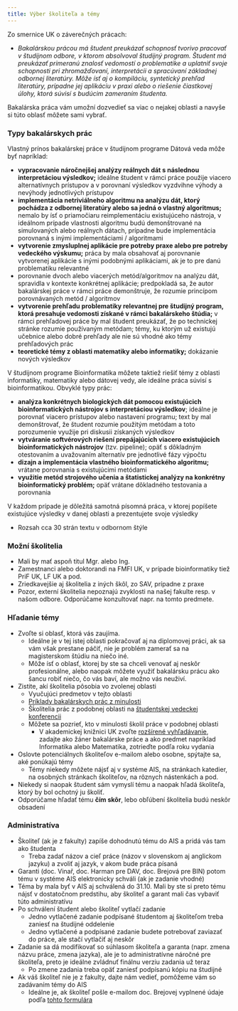 ```yaml
---
title: Výber školiteľa a témy
---
```


Zo smernice UK o záverečných prácach:

  -   
    *Bakalárskou prácou má študent preukázať schopnosť tvorivo pracovať
    v študijnom odbore, v ktorom absolvoval študijný program. Študent má
    preukázať primeranú znalosť vedomostí o problematike a uplatniť
    svoje schopnosti pri zhromažďovaní, interpretácii a spracúvaní
    základnej odbornej literatúry. Môže ísť aj o kompiláciu, syntetický
    prehľad literatúry, prípadne jej aplikáciu v praxi alebo o riešenie
    čiastkovej úlohy, ktorá súvisí s budúcim zameraním študenta.*

Bakalárska práca vám umožní dozvedieť sa viac o nejakej oblasti a navyše
si túto oblasť môžete sami vybrať.

### Typy bakalárskych prác

Vlastný prínos bakalárskej práce v študijnom programe Dátová veda môže
byť napríklad:

  - **vypracovanie náročnejšej analýzy reálnych dát s následnou
    interpretáciou výsledkov;** ideálne študent v rámci práce použije
    viacero alternatívnych prístupov a v porovnaní výsledkov vyzdvihne
    výhody a nevýhody jednotlivých prístupov
  - **implementácia netriviálneho algoritmu na analýzu dát, ktorý
    pochádza z odbornej literatúry alebo sa jedná o vlastný
    algoritmus;** nemalo by ísť o priamočiaru reimplementáciu
    existujúceho nástroja, v ideálnom prípade vlastnosti algoritmu budú
    demonštrované na simulovaných alebo reálnych dátach, prípadne bude
    implementácia porovnaná s inými implementáciami / algoritmami
  - **vytvorenie zmysluplnej aplikácie pre potreby praxe alebo pre
    potreby vedeckého výskumu;** práca by mala obsahovať aj porovnanie
    vytvorenej aplikácie s inými podobnými aplikáciami, ak je to pre
    danú problematiku relevantné
  - porovnanie dvoch alebo viacerých metód/algoritmov na analýzu dát,
    spravidla v kontexte konkrétnej aplikácie; predpokladá sa, že autor
    bakalárskej práce v rámci práce demonštruje, že rozumie princípom
    porovnávaných metód / algoritmov
  - **vytvorenie prehľadu problematiky relevantnej pre študijný program,
    ktorá presahuje vedomosti získané v rámci bakalárskeho štúdia;** v
    rámci prehľadovej práce by mal študent preukázať, že po technickej
    stránke rozumie používaným metódam; témy, ku ktorým už existujú
    učebnice alebo dobré prehľady ale nie sú vhodné ako témy
    prehľadových prác
  - **teoretické témy z oblasti matematiky alebo informatiky;**
    dokázanie nových výsledkov

V študijnom programe Bioinformatika môžete taktiež riešiť témy z oblasti
informatiky, matematiky alebo dátovej vedy, ale ideálne práca súvisí s
bioinformatikou. Obvyklé typy prác:

  - **analýza konkrétnych biologických dát pomocou existujúcich
    bioinformatických nástrojov s interpretáciou výsledkov**; ideálne je
    porovnať viacero prístupov alebo nastavení programu; text by mal
    demonštrovať, že študent rozumie použitým metódam a toto porozumenie
    využije pri diskusii získaných výsledkov
  - **vytváranie softvérových riešení prepájajúcich viacero existujúcich
    bioinformatických nástrojov** (tzv. pipeline); opäť s dôkladným
    otestovaním a uvažovaním alternatív pre jednotlivé fázy výpočtu
  - **dizajn a implementácia vlastného bioinformatického algoritmu;**
    vrátane porovnania s existujúcimi metódami
  - **využitie metód strojového učenia a štatistickej analýzy na
    konkrétny bioinformatický problém;** opäť vrátane dôkladného
    testovania a porovnania

V každom prípade je dôležitá samotná písomná práca, v ktorej popíšete
existujúce výsledky v danej oblasti a prezentujete svoje výsledky

  - Rozsah cca 30 strán textu v odbornom štýle

### Možní školitelia

  - Mali by mať aspoň titul Mgr. alebo Ing.
  - Zamestnanci alebo doktorandi na FMFI UK, v prípade bioinformatiky
    tiež PriF UK, LF UK a pod.
  - Zriedkavejšie aj školitelia z iných škôl, zo SAV, prípadne z praxe
  - Pozor, externí školitelia nepoznajú zvyklosti na našej fakulte resp.
    v našom odbore. Odporúčame konzultovať napr. na tomto predmete.

### Hľadanie témy

  - Zvoľte si oblasť, ktorá vás zaujíma.
      - Ideálne je v tej istej oblasti pokračovať aj na diplomovej
        práci, ak sa vám však prestane páčiť, nie je problém zamerať sa
        na magisterskom štúdiu na niečo iné.
      - Môže ísť o oblasť, ktorej by ste sa chceli venovať aj neskôr
        profesionálne, alebo naopak môžete využiť bakalársku prácu ako
        šancu robiť niečo, čo vás baví, ale možno vás neuživí.
  - Zistite, akí školitelia pôsobia vo zvolenej oblasti
      - Vyučujúci predmetov v tejto oblasti
      - [Príklady bakalárskych prác z minulosti](./Školitelia.html)
      - Šḱolitelia prác z podobnej oblasti na [študentskej vedeckej konferencii](https://zona.fmph.uniba.sk/studentska-vedecka-konferencia/)
      - Môžete sa pozrieť, kto v minulosti školil práce v podobnej oblasti
          - V akademickej knižnici UK zvoľte [rozšírené vyhľadávanie](http://alis.uniba.sk:8088/search/query?match_1=MUST&field_1=ud25&term_1=bakal%C3%A1rske+pr%C3%A1ce&match_2=PHRASE&field_2=s&term_2=informatika&sort=dateNewest&theme=Katalog),
            zadajte ako žáner bakalárske práce a ako predmet napríklad
            Informatika alebo Matematika, zotrieďte podľa roku vydania
  - Oslovte potenciálnych školiteľov e-mailom alebo osobne, spýtajte sa,
    aké ponúkajú témy
      - Témy niekedy môžete nájsť aj v systéme AIS, na stránkach
        katedier, na osobných stránkach školiteľov, na rôznych
        nástenkách a pod.
  - Niekedy si naopak študent sám vymyslí tému a naopak hľadá školiteľa,
    ktorý by bol ochotný ju školiť.
  - Odporúčame hľadať tému **čím skôr**, lebo obľúbení školitelia budú
    neskôr obsadení

### Administratíva

  - Školiteľ (ak je z fakulty) zapíše dohodnutú tému do AIS a pridá vás
    tam ako študenta
      - Treba zadať názov a cieľ práce (názov v slovenskom aj anglickom
        jazyku) a zvoliť aj jazyk, v akom bude práca písaná
  - Garanti (doc. Vinař, doc. Harman pre DAV, doc. Brejová pre BIN) potom tému v systéme AIS elektronicky schváli (ak je zadanie vhodné)
  - Téma by mala byť v AIS aj schválená do 31.10. Mali by ste si preto
    tému nájsť v dostatočnom predstihu, aby školiteľ a garant mali čas
    vybaviť túto administratívu
  - Po schválení študent alebo školiteľ vytlačí zadanie
      - Jedno vytlačené zadanie podpísané študentom aj školiteľom treba
        zaniesť na študijné oddelenie
      - Jedno vytlačené a podpísané zadanie budete potrebovať zaviazať
        do práce, ale stačí vytlačiť aj neskôr
  - Zadanie sa dá modifikovať so súhlasom školiteľa a garanta (napr.
    zmena názvu práce, zmena jazyka), ale je to administratívne náročné
    pre školiteľa, preto je ideálne zvládnuť finálnu verziu zadania už
    teraz
      - Po zmene zadania treba opäť zaniesť podpísanú kópiu na študijné
  - Ak váš školiteľ nie je z fakulty, dajte nám vedieť, pomôžeme vám so
    zadávaním témy do AIS
      - Ideálne je, ak školiteľ pošle e-mailom doc. Brejovej vyplnené údaje
        podľa [tohto formulára](./Externý_školiteľ.md)
